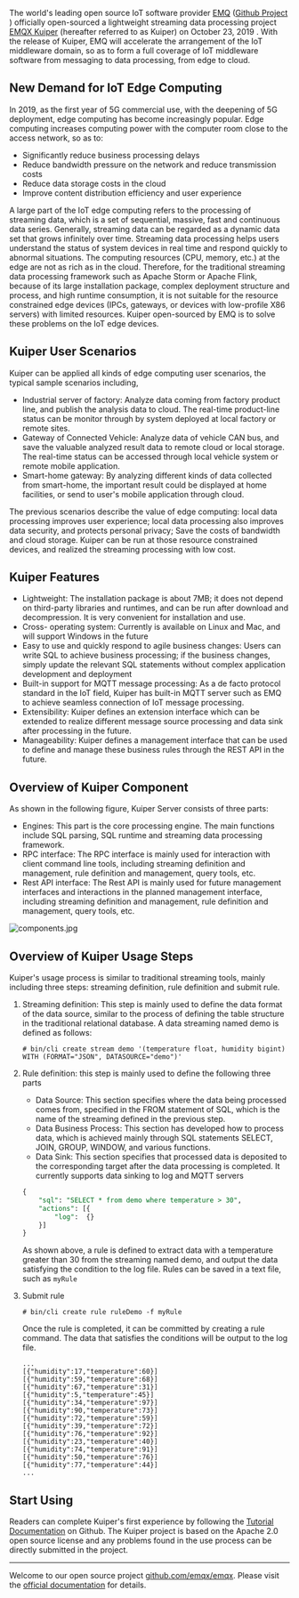 The world's leading open source IoT software provider [EMQ](https://www.emqx.com/en)  ([Github Project](https://github.com/emqx/emqx) ) officially open-sourced a lightweight streaming data processing project [EMQX Kuiper](https://github.com/emqx/kuiper) (hereafter referred to as Kuiper)  on October 23, 2019 . With the release of Kuiper, EMQ will accelerate the arrangement of the IoT middleware domain, so as to form a full coverage of IoT middleware software from messaging to data processing, from edge to cloud.

## New Demand for IoT Edge Computing

In 2019, as the first year of 5G commercial use, with the deepening of 5G deployment, edge computing has become increasingly popular. Edge computing increases computing power with the computer room close to the access network, so as to:

- Significantly reduce business processing delays
- Reduce bandwidth pressure on the network and reduce transmission costs
- Reduce data storage costs in the cloud
- Improve content distribution efficiency and user experience

A large part of the IoT edge computing refers to the processing of streaming data, which is a set of sequential, massive, fast and continuous data series. Generally, streaming data can be regarded as a dynamic data set that grows infinitely over time.  Streaming data processing helps users understand the status of system devices in real time and respond quickly to abnormal situations. The computing resources (CPU, memory, etc.) at the edge are not as rich as in the cloud. Therefore, for the traditional streaming data processing framework such as Apache Storm or Apache Flink, because of its large installation package, complex deployment structure and process, and high runtime consumption, it is not suitable for the resource constrained edge devices (IPCs, gateways, or devices with low-profile X86 servers) with limited resources. Kuiper open-sourced by EMQ is to solve these problems on the IoT edge devices.

## Kuiper User Scenarios

Kuiper can be applied all kinds of edge computing user scenarios, the typical sample scenarios including,

- Industrial server of factory: Analyze data coming from factory product line, and publish the analysis data to cloud. The real-time product-line status can be monitor through by system deployed at local factory or remote sites.
- Gateway of Connected Vehicle: Analyze data of vehicle CAN bus, and save the valuable analyzed result data to remote cloud or local storage. The real-time status can be accessed through local vehicle system or remote mobile application.
- Smart-home gateway: By analyzing different kinds of data collected from smart-home, the important result could be displayed at home facilities, or send to user's mobile application through cloud. 

The previous scenarios describe the value of edge computing: local data processing improves user experience; local data processing also improves data security, and protects personal privacy; Save the costs of bandwidth and cloud storage. Kuiper can be run at those resource constrained devices, and realized the streaming processing with low cost.

## Kuiper Features

- Lightweight: The installation package is about 7MB; it does not depend on third-party libraries and runtimes, and can be run after download and decompression. It is very convenient for installation and use.
- Cross- operating system: Currently is available on Linux and Mac, and will support Windows in the future
- Easy to use and quickly respond to agile business changes: Users can write SQL to achieve business processing; if the business changes, simply update the relevant SQL statements without complex application development and deployment
- Built-in support for MQTT message processing: As a de facto protocol standard in the IoT field, Kuiper has built-in MQTT server such as EMQ to achieve seamless connection of IoT message processing.
- Extensibility: Kuiper defines an extension interface which can be extended to realize different message source processing and data sink after processing in the future. 
- Manageability: Kuiper defines a management interface that can be used to define and manage these business rules through the REST API in the future.

## Overview of Kuiper Component 

As shown in the following figure, Kuiper Server consists of three parts:

- Engines: This part is the core processing engine. The main functions include SQL parsing, SQL runtime and streaming data processing framework.
- RPC interface: The RPC interface is mainly used for interaction with client command line tools, including streaming definition and management, rule definition and management, query tools, etc.
- Rest API interface: The Rest API is mainly used for future management interfaces and interactions in the planned management interface, including streaming definition and management, rule definition and management, query tools, etc.

![components.jpg](https://assets.emqx.com/images/0683da520685cd30efd34595da22f4a4.jpg)


## Overview of Kuiper Usage Steps

Kuiper's usage process is similar to traditional streaming tools, mainly including three steps: streaming definition, rule definition and submit rule.

1. Streaming definition: This step is mainly used to define the data format of the data source, similar to the process of defining the table structure in the traditional relational database.  A data streaming named demo is defined as follows:

   ```shell
   # bin/cli create stream demo '(temperature float, humidity bigint) WITH (FORMAT="JSON", DATASOURCE="demo")'
   ```

2. Rule definition: this step is mainly used to define the following three parts

   - Data Source: This section specifies where the data being processed comes from, specified in the FROM statement of SQL, which is the name of the streaming defined in the previous step.
   - Data Business Process: This section has developed how to process data, which is achieved mainly through SQL statements SELECT, JOIN, GROUP, WINDOW, and various functions.
   - Data Sink: This section specifies that processed data is deposited to the corresponding target after the data processing is completed. It currently supports data sinking to log and MQTT servers

   ```sql
   {
       "sql": "SELECT * from demo where temperature > 30",
       "actions": [{
           "log":  {}
       }]
   }
   ```

   As shown above, a rule is defined to extract data with a temperature greater than 30 from the streaming named demo, and output the data satisfying the condition to the log file. Rules can be saved in a text file, such as `myRule`

3. Submit rule

   ```shell
   # bin/cli create rule ruleDemo -f myRule
   ```

   Once the rule is completed, it can be committed by creating a rule command. The data that satisfies the conditions will be output to the log file.

   ```
   ...
   [{"humidity":17,"temperature":60}]
   [{"humidity":59,"temperature":68}]
   [{"humidity":67,"temperature":31}]
   [{"humidity":5,"temperature":45}]
   [{"humidity":34,"temperature":97}]
   [{"humidity":90,"temperature":73}]
   [{"humidity":72,"temperature":59}]
   [{"humidity":39,"temperature":72}]
   [{"humidity":76,"temperature":92}]
   [{"humidity":23,"temperature":40}]
   [{"humidity":74,"temperature":91}]
   [{"humidity":50,"temperature":76}]
   [{"humidity":77,"temperature":44}]
   ...
   ```



## Start Using

Readers can complete Kuiper's first experience by following the [Tutorial Documentation](https://github.com/lf-edge/ekuiper/blob/master/docs/getting_started.md) on Github. The Kuiper project is based on the Apache 2.0 open source license and any problems found in the use process can be directly submitted in the project.

------

Welcome to our open source project [github.com/emqx/emqx](https://github.com/emqx/emqx). Please visit the [official documentation](https://www.emqx.io/docs/en/latest/) for details.
